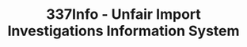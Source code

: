 ---
layout: default
bigquery: https://console.cloud.google.com/bigquery?p=patents-public-data&d=usitc_investigations&page=dataset&project=sheets-management-319211
citation: US International Trade Commission 337Info Unfair Import Investigations Information
  System
contributors: US International Trade Comission
cost: None
description: US International Trade Commission 337Info Unfair Import Investigations
  Information System contains data on investigations done under Section 337. Section
  337 declares the infringement of certain statutory intellectual property rights
  and other forms of unfair competition in import trade to be unlawful practices.
  Most Section 337 investigations involve allegations of patent or registered trademark
  infringement.
documentation: FAQ and tutorial available on the site
last_edit: 04/05/2022, 19:20:13
location: https://pubapps2.usitc.gov/337external/
maintained_by: US International Trade Comission
schema_fields:
- targetDate
- aljAssigned
- ouiiAttorney
- copyrightNumbers
- gcAttorney
- currentStatus
- finalIdOnViolationIssue
- teoIdDueDate
- docketNo
- issueDateOtherNonFinal
- patentNumber
- htsNumbers
- finalIdOnViolationDue
- complainant
- trademarkNumbers
- actualStartDateEvidHear
- scheduledEndDateEvidHear
- investigationNo
- title
- invUnfairAct
- investigationTermDate
- ouiiParticipation
- teoReliefGranted
- finalDetViolation
- startDateMarkmanHearing
- actualEndDateEvidHear
- dateComplaintFiled
- dateCreated
- finalDetNoViolation
- patentNumbers
- endDateMarkmanHearing
- teoIdIssueDate
- lastUpdated
- investigationType
- internalRemand
- cafcAppeals
- respondent
- id
- scheduledStartDateEvidHear
- teoProceedingInvolved
- currentActiveALJ
- dateOfPublicationFrNotice
- reportingRequirements
- markmanHearing
- publication_number
shortname: unfair_import_investigations
tags:
- import
- legal
- trade
timeframe: 2008-2021 (prior to 2008 downloadable as a JSON file)
title: 337Info - Unfair Import Investigations Information System
uuid: 2721f5ec-e599-4890-9265-9706719fc71e
---
